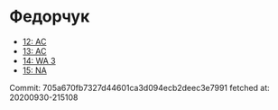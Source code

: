 # Федорчук
- [12: AC](12.md)
- [13: AC](13.md)
- [14: WA 3](14.md)
- [15: NA](15.md)

Commit: 705a670fb7327d44601ca3d094ecb2deec3e7991
 fetched at: 20200930-215108
